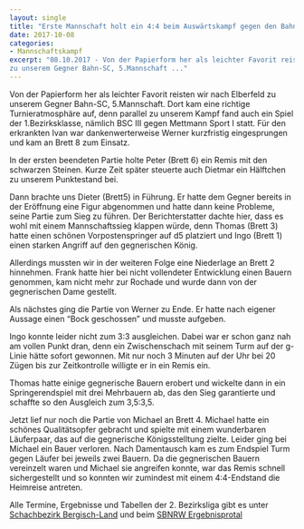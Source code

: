 ```yaml
---
layout: single
title: "Erste Mannschaft holt ein 4:4 beim Auswärtskampf gegen den Bahn-SC Wuppertal"
date: 2017-10-08
categories: 
- Mannschaftskampf
excerpt: "08.10.2017 - Von der Papierform her als leichter Favorit reisten wir nach Elberfeld
zu unserem Gegner Bahn-SC, 5.Mannschaft ..."
---
```


Von der Papierform her als leichter Favorit reisten wir nach Elberfeld
zu unserem Gegner Bahn-SC, 5.Mannschaft. Dort kam eine richtige
Turnieratmosphäre auf, denn parallel zu unserem Kampf fand auch ein
Spiel der 1.Bezirksklasse, nämlich BSC III gegen Mettmann Sport I
statt. Für den erkrankten Ivan war dankenwerterweise Werner
kurzfristig eingesprungen und kam an Brett 8 zum Einsatz.

In der ersten beendeten Partie holte Peter (Brett 6) ein Remis mit den
schwarzen Steinen. Kurze Zeit später steuerte auch Dietmar ein
Hälftchen zu unserem Punktestand bei.

Dann brachte uns Dieter (Brett5) in Führung. Er hatte dem Gegner
bereits in der Eröffnung eine Figur abgenommen und hatte dann keine
Probleme, seine Partie zum Sieg zu führen.  Der Berichterstatter
dachte hier, dass es wohl mit einem Mannschaftssieg klappen würde,
denn Thomas (Brett 3) hatte einen schönen Vorpostenspringer auf d5
platziert und Ingo (Brett 1) einen starken Angriff auf den
gegnerischen König.

Allerdings mussten wir in der weiteren Folge eine Niederlage an Brett
2 hinnehmen.  Frank hatte hier bei nicht vollendeter Entwicklung einen
Bauern genommen, kam nicht mehr zur Rochade und wurde dann von der
gegnerischen Dame gestellt.

Als nächstes ging die Partie von Werner zu Ende. Er hatte
nach eigener Aussage einen “Bock geschossen” und musste aufgeben.

Ingo konnte leider nicht zum 3:3 ausgleichen. Dabei war er schon ganz
nah am vollen Punkt dran, denn ein Zwischenschach mit seinem Turm auf
der g-Linie hätte sofort gewonnen. Mit nur noch 3 Minuten auf der Uhr
bei 20 Zügen bis zur Zeitkontrolle willigte er in ein Remis ein.

Thomas hatte einige gegnerische Bauern erobert und wickelte dann in
ein Springerendspiel mit drei Mehrbauern ab, das den Sieg garantierte
und schaffte so den Ausgleich zum 3,5:3,5.

Jetzt lief nur noch die Partie von Michael an Brett 4. Michael hatte
ein schönes Qualitätsopfer gebracht und spielte mit einem wunderbaren
Läuferpaar, das auf die gegnerische Königsstelltung zielte. Leider
ging bei Michael ein Bauer verloren. Nach Damentausch kam es zum
Endspiel Turm gegen Läufer bei jeweils zwei Bauern. Da die
gegnerischen Bauern vereinzelt waren und Michael sie angreifen konnte,
war das Remis schnell sichergestellt und so konnten wir zumindest mit
einem 4:4-Endstand die Heimreise antreten.

Alle Termine, Ergebnisse und Tabellen der 2. Bezirksliga gibt es unter
[Schachbezirk Bergisch-Land](http://www.sbbl.org/) und beim
[SBNRW Ergebnisprotal](https://nrw.svw.info/ergebnisse/show/2017/2267/termin/)
